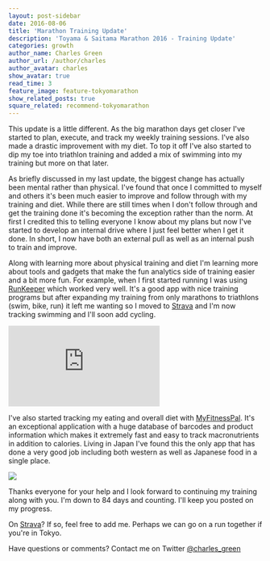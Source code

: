 ```yaml
---
layout: post-sidebar
date: 2016-08-06
title: 'Marathon Training Update'
description: 'Toyama & Saitama Marathon 2016 - Training Update'
categories: growth
author_name: Charles Green
author_url: /author/charles
author_avatar: charles
show_avatar: true
read_time: 3
feature_image: feature-tokyomarathon
show_related_posts: true
square_related: recommend-tokyomarathon
---
```


This update is a little different. As the big marathon days get closer I've started to plan, execute, and track my weekly training sessions. I've also made a drastic improvement with my diet. To top it off I've also started to dip my toe into triathlon training and added a mix of swimming into my training but more on that later.


As briefly discussed in my last update, the biggest change has actually been mental rather than physical. I've found that once I committed to myself and others it's been much easier to improve and follow through with my training and diet. While there are still times when I don't follow through and get the training done it's becoming the exception rather than the norm. At first I credited this to telling everyone I know about my plans but now I've started to develop an internal drive where I just feel better when I get it done. In short, I now have both an external pull as well as an internal push to train and improve.


Along with learning more about physical training and diet I'm learning more about tools and gadgets that make the fun analytics side of training easier and a bit more fun. For example, when I first started running I was using [RunKeeper](http://www.RunKeeper.com) which worked very well. It's a good app with nice training programs but after expanding my training from only marathons to triathlons (swim, bike, run) it left me wanting so I moved to [Strava](http://wwww.strava.com) and I'm now tracking swimming and I'll soon add cycling.


<iframe height='160' width='300' frameborder='0' allowtransparency='true' scrolling='no' src='https://www.strava.com/athletes/16169520/activity-summary/466fe07ddb7b0e1843700f67f3ecceee223a2595'></iframe>


I've also started tracking my eating and overall diet with [MyFitnessPal](http://www.myfitnesspal.com). It's an exceptional application with a huge database of barcodes and product information which makes it extremely fast and easy to track macronutrients in addition to calories. Living in Japan I've found this the only app that has done a very good job including both western as well as Japanese food in a single place.  

<a href="http://www.myfitnesspal.com/weight-loss-ticker"><img border="0" src="http://www.myfitnesspal.com/ticker/show/7146/4946/71464946.png" /></a>


Thanks everyone for your help and I look forward to continuing my training along with you. I'm down to 84 days and counting. I'll keep you posted on my progress.

On [Strava](https://www.strava.com/athletes/16169520)? If so, feel free to add me. Perhaps we can go on a run together if you're in Tokyo.

Have questions or comments? Contact me on Twitter [@charles_green](https://twitter.com/charles_green)
